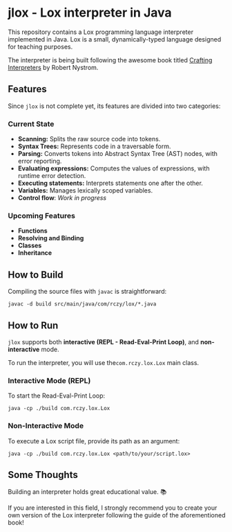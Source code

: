 # jlox - Lox interpreter in Java

This repository contains a Lox programming language interpreter implemented in Java. Lox is a small, dynamically-typed language designed for teaching purposes.

The interpreter is being built following the awesome book titled [Crafting Interpreters](https://craftinginterpreters.com/) by Robert Nystrom.

## Features
Since `jlox` is not complete yet, its features are divided into two categories:

### Current State
- **Scanning:** Splits the raw source code into tokens.
- **Syntax Trees:** Represents code in a traversable form.
- **Parsing:** Converts tokens into Abstract Syntax Tree (AST) nodes, with error reporting.
- **Evaluating expressions:** Computes the values of expressions, with runtime error detection.
- **Executing statements:** Interprets statements one after the other.
- **Variables:** Manages lexically scoped variables.
- **Control flow**: *Work in progress*

### Upcoming Features
- **Functions**
- **Resolving and Binding**
- **Classes**
- **Inheritance**

## How to Build
Compiling the source files with `javac` is straightforward:
```
javac -d build src/main/java/com/rczy/lox/*.java
```

## How to Run
`jlox` supports both **interactive (REPL - Read-Eval-Print Loop)**, and **non-interactive** mode.

To run the interpreter, you will use the`com.rczy.lox.Lox` main class.

### Interactive Mode (REPL)
To start the Read-Eval-Print Loop:
```
java -cp ./build com.rczy.lox.Lox
```

### Non-Interactive Mode
To execute a Lox script file, provide its path as an argument:
```
java -cp ./build com.rczy.lox.Lox <path/to/your/script.lox>
```

## Some Thoughts
Building an interpreter holds great educational value. :books:

If you are interested in this field, I strongly recommend you to create your own version of the Lox interpreter 
following the guide of the aforementioned book!
